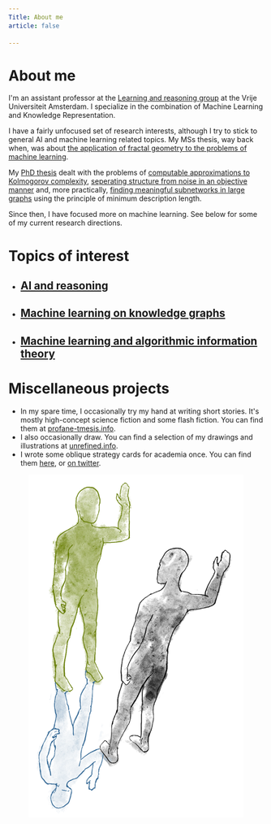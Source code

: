 ```yaml
---
Title: About me
article: false

---
```


# About me

I'm an assistant professor at the [Learning and reasoning group](https://lr.cs.vu.nl/) at the Vrije Universiteit Amsterdam. I specialize in the combination of Machine Learning and Knowledge Representation.

I have a fairly unfocused set of research interests, although I try to stick to general AI and machine learning related topics. My MSs thesis, way back when, was about [the application of fractal geometry to the problems of machine learning](/publications/msc-thesis). 

My [PhD thesis](/publications/thesis) dealt with the problems of [computable approximations to Kolmogorov complexity](/publications/safe-approximation), [seperating structure from noise in an objective manner](/two-problems) and, more practically, [finding meaningful subnetworks in large graphs](/publications/compression-for-motifs) using the principle of minimum description length. 

Since then, I have focused more on machine learning. See below for some of my current research directions.

# Topics of interest

<ul class="nav publications content">
<li><a href="/about/ai-and-reasoning"><h2>AI and reasoning</h2></a></li>
<li><a href="/about/ml-on-kgs"><h2>Machine learning on knowledge graphs</h2></a></li>
<li><a href="/about/ml-and-ait"><h2>Machine learning and algorithmic information theory</h2></a></li>
</ul>

# Miscellaneous projects

* In my spare time, I occasionally try my hand at writing short stories. It's mostly high-concept science fiction and some flash fiction. You can find them at [profane-tmesis.info](http://profane-tmesis.info).
* I also occasionally draw. You can find a selection of my drawings and illustrations at [unrefined.info](http://unrefined.info/).
* I wrote some oblique strategy cards for academia once. You can find them [here](http://oblique.tips), or [on twitter](http://twitter.com/obliquademia). 


<figure class="narrow centering">
<img src="/images/pca-3/mirrors.png" class="half">
</figure>